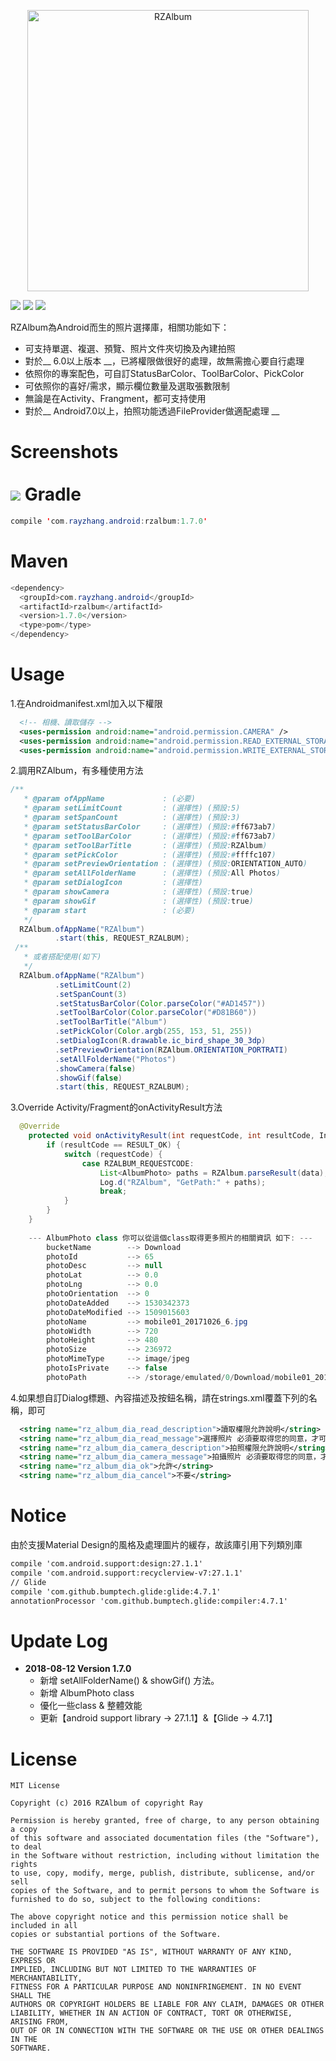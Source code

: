 <p align="center">
  <img src="https://github.com/ray00178/RZAlbum-Java/blob/master/RZAlbum_Logo.png" alt="RZAlbum" width="450" height="450" />
</p>

![](https://github.com/ray00178/RZAlbum-Java/blob/master/rzalbum_platform.svg) ![](https://github.com/ray00178/RZAlbum-Java/blob/master/rzalbum_version.svg) ![](https://github.com/ray00178/RZAlbum-Java/blob/master/rzalbum_license.svg)

RZAlbum為Android而生的照片選擇庫，相關功能如下：<br/>
* 可支持單選、複選、預覽、照片文件夾切換及內建拍照  
* 對於__ 6.0以上版本 __，已將權限做很好的處理，故無需擔心要自行處理
* 依照你的專案配色，可自訂StatusBarColor、ToolBarColor、PickColor
* 可依照你的喜好/需求，顯示欄位數量及選取張數限制
* 無論是在Activity、Frangment，都可支持使用
* 對於__ Android7.0以上，拍照功能透過FileProvider做適配處理 __<br/>

Screenshots <br/><br/>
![](https://github.com/ray00178/RZAlbum-Java/blob/master/screenshots.png)
Gradle
====
```java
compile 'com.rayzhang.android:rzalbum:1.7.0'
```
Maven
====
```java
<dependency>
  <groupId>com.rayzhang.android</groupId>
  <artifactId>rzalbum</artifactId>
  <version>1.7.0</version>
  <type>pom</type>
</dependency>
```
Usage
====
  1.在Androidmanifest.xml加入以下權限
  ```xml
    <!-- 相機、讀取儲存 -->
    <uses-permission android:name="android.permission.CAMERA" />
    <uses-permission android:name="android.permission.READ_EXTERNAL_STORAGE" />
    <uses-permission android:name="android.permission.WRITE_EXTERNAL_STORAGE" />
  ```
  2.調用RZAlbum，有多種使用方法
  ```java
  /**
    * @param ofAppName             : (必要)
    * @param setLimitCount         : (選擇性) (預設:5)
    * @param setSpanCount          : (選擇性) (預設:3)
    * @param setStatusBarColor     : (選擇性) (預設:#ff673ab7)
    * @param setToolBarColor       : (選擇性) (預設:#ff673ab7)
    * @param setToolBarTitle       : (選擇性) (預設:RZAlbum)
     * @param setPickColor          : (選擇性) (預設:#ffffc107)
     * @param setPreviewOrientation : (選擇性) (預設:ORIENTATION_AUTO)
     * @param setAllFolderName      : (選擇性) (預設:All Photos)
     * @param setDialogIcon         : (選擇性)
    * @param showCamera            : (選擇性) (預設:true)
     * @param showGif               : (選擇性) (預設:true)
    * @param start                 : (必要)
    */
    RZAlbum.ofAppName("RZAlbum")
            .start(this, REQUEST_RZALBUM);
  /**
    * 或者搭配使用(如下)
    */
    RZAlbum.ofAppName("RZAlbum")
            .setLimitCount(2)
            .setSpanCount(3)
            .setStatusBarColor(Color.parseColor("#AD1457"))
            .setToolBarColor(Color.parseColor("#D81B60"))
            .setToolBarTitle("Album")
            .setPickColor(Color.argb(255, 153, 51, 255))
            .setDialogIcon(R.drawable.ic_bird_shape_30_3dp)
            .setPreviewOrientation(RZAlbum.ORIENTATION_PORTRATI)
            .setAllFolderName("Photos")
            .showCamera(false)
            .showGif(false)
            .start(this, REQUEST_RZALBUM);
```
3.Override Activity/Fragment的onActivityResult方法
```java
  @Override
    protected void onActivityResult(int requestCode, int resultCode, Intent data) {
        if (resultCode == RESULT_OK) {
            switch (requestCode) {
                case RZALBUM_REQUESTCODE:
                    List<AlbumPhoto> paths = RZAlbum.parseResult(data);
                    Log.d("RZAlbum", "GetPath:" + paths);
                    break;
            }
        }
    }
    
    --- AlbumPhoto class 你可以從這個class取得更多照片的相關資訊 如下: ---
        bucketName        --> Download
        photoId           --> 65
        photoDesc         --> null
        photoLat          --> 0.0
        photoLng          --> 0.0
        photoOrientation  --> 0
        photoDateAdded    --> 1530342373
        photoDateModified --> 1509015603
        photoName         --> mobile01_20171026_6.jpg
        photoWidth        --> 720
        photoHeight       --> 480
        photoSize         --> 236972
        photoMimeType     --> image/jpeg
        photoIsPrivate    --> false
        photoPath         --> /storage/emulated/0/Download/mobile01_20171026_6.jpg
```
4.如果想自訂Dialog標題、內容描述及按鈕名稱，請在strings.xml覆蓋下列的名稱，即可
```xml
  <string name="rz_album_dia_read_description">讀取權限允許說明</string>
  <string name="rz_album_dia_read_message">選擇照片 必須要取得您的同意，才可以使用。是否可以允許取得？</string>
  <string name="rz_album_dia_camera_description">拍照權限允許說明</string>
  <string name="rz_album_dia_camera_message">拍攝照片 必須要取得您的同意，才可以使用。是否可以允許取得？</string>
  <string name="rz_album_dia_ok">允許</string>
  <string name="rz_album_dia_cancel">不要</string>
```
Notice
====
  由於支援Material Design的風格及處理圖片的緩存，故該庫引用下列類別庫
  ```xml
  compile 'com.android.support:design:27.1.1'
  compile 'com.android.support:recyclerview-v7:27.1.1'
  // Glide
  compile 'com.github.bumptech.glide:glide:4.7.1'
  annotationProcessor 'com.github.bumptech.glide:compiler:4.7.1'
  ```
Update Log
====
- **2018-08-12 Version 1.7.0**
     - 新增 setAllFolderName() & showGif() 方法。
     - 新增 AlbumPhoto class
     - 優化一些class & 整體效能
     - 更新【android support library -> 27.1.1】&【Glide -> 4.7.1】
     
License
====
  ```
MIT License

Copyright (c) 2016 RZAlbum of copyright Ray

Permission is hereby granted, free of charge, to any person obtaining a copy
of this software and associated documentation files (the "Software"), to deal
in the Software without restriction, including without limitation the rights
to use, copy, modify, merge, publish, distribute, sublicense, and/or sell
copies of the Software, and to permit persons to whom the Software is
furnished to do so, subject to the following conditions:

The above copyright notice and this permission notice shall be included in all
copies or substantial portions of the Software.

THE SOFTWARE IS PROVIDED "AS IS", WITHOUT WARRANTY OF ANY KIND, EXPRESS OR
IMPLIED, INCLUDING BUT NOT LIMITED TO THE WARRANTIES OF MERCHANTABILITY,
FITNESS FOR A PARTICULAR PURPOSE AND NONINFRINGEMENT. IN NO EVENT SHALL THE
AUTHORS OR COPYRIGHT HOLDERS BE LIABLE FOR ANY CLAIM, DAMAGES OR OTHER
LIABILITY, WHETHER IN AN ACTION OF CONTRACT, TORT OR OTHERWISE, ARISING FROM,
OUT OF OR IN CONNECTION WITH THE SOFTWARE OR THE USE OR OTHER DEALINGS IN THE
SOFTWARE.
  ```

